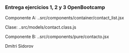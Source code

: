 ### Entrega ejercicios 1, 2 y 3 OpenBootcamp

Componente A: ..src/components/container/contact_list.jsx

Clase: ..src/models/contact.class.js

Componente B: ..src/components/pure/contacto.jsx


Dmitri Sidorov
